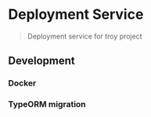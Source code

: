 # Deployment Service

> Deployment service for troy project

## Development

### Docker 


### TypeORM migration
